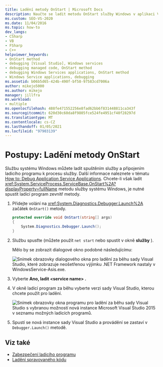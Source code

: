 ```yaml
---
title: Ladění metody OnStart | Microsoft Docs
description: Naučte se ladit metodu OnStart služby Windows v aplikaci Visual Studio – spuštěním ladicího programu zevnitř metody.
ms.custom: SEO-VS-2020
ms.date: 11/04/2016
ms.topic: how-to
dev_langs:
- CSharp
- VB
- FSharp
- C++
helpviewer_keywords:
- OnStart method
- debugging [Visual Studio], Windows services
- debugging managed code, OnStart method
- debugging Windows Services applications, OnStart method
- Windows Service applications, debugging
ms.assetid: b06b5d65-424b-490f-bf58-97583cd7006a
author: mikejo5000
ms.author: mikejo
manager: jillfra
ms.workload:
- multiple
ms.openlocfilehash: 488fe471552256e8fad62bb6f831448811ca343f
ms.sourcegitcommit: 620d30c60da8f9805fce524fe4951cf40f28297d
ms.translationtype: MT
ms.contentlocale: cs-CZ
ms.lasthandoff: 01/05/2021
ms.locfileid: "97903139"
---
```

# <a name="how-to-debug-the-onstart-method"></a>Postupy: Ladění metody OnStart
Službu systému Windows můžete ladit spuštěním služby a připojením ladicího programu k procesu služby. Další informace naleznete v tématu [How to: Debug Application Service Applications](/dotnet/framework/windows-services/how-to-debug-windows-service-applications). Chcete-li však ladit <xref:System.ServiceProcess.ServiceBase.OnStart%2A?displayProperty=fullName> metodu služby systému Windows, je nutné spustit ladicí program zevnitř metody.

1. Přidejte volání na <xref:System.Diagnostics.Debugger.Launch%2A> začátek `OnStart()` metody.

    ```csharp
    protected override void OnStart(string[] args)
    {
        System.Diagnostics.Debugger.Launch();
    }
    ```

2. Službu spusťte (můžete použít `net start` nebo spustit v okně **služby** ).

    Mělo by se zobrazit dialogové okno podobné následujícímu:

    ![Snímek obrazovky dialogového okna pro ladění za běhu sady Visual Studio, které zobrazuje neošetřenou výjimku .NET Framework nastaly v WindowsService-Asis.exe.](../debugger/media/onstartdebug.png)

3. Vyberte **Ano, ladit \<service name> .**

4. V okně ladicí program za běhu vyberte verzi sady Visual Studio, kterou chcete použít pro ladění.

    ![Snímek obrazovky okna programu pro ladění za běhu sady Visual Studio s vybranou možností nová instance Microsoft Visual Studio 2015 v seznamu možných ladicích programů.](../debugger/media/justintimedebugger.png)

5. Spustí se nová instance sady Visual Studio a provádění se zastaví v `Debugger.Launch()` metodě.

## <a name="see-also"></a>Viz také
- [Zabezpečení ladicího programu](../debugger/debugger-security.md)
- [Ladění spravovaného kódu](../debugger/debugging-managed-code.md)
